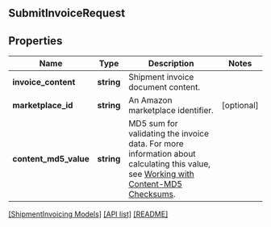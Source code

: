 ## SubmitInvoiceRequest

## Properties

Name | Type | Description | Notes
------------ | ------------- | ------------- | -------------
**invoice_content** | **string** | Shipment invoice document content. |
**marketplace_id** | **string** | An Amazon marketplace identifier. | [optional]
**content_md5_value** | **string** | MD5 sum for validating the invoice data. For more information about calculating this value, see [Working with Content-MD5 Checksums](https://docs.developer.amazonservices.com/en_US/dev_guide/DG_MD5.html). |

[[ShipmentInvoicing Models]](../) [[API list]](../../Api) [[README]](../../../README.md)
